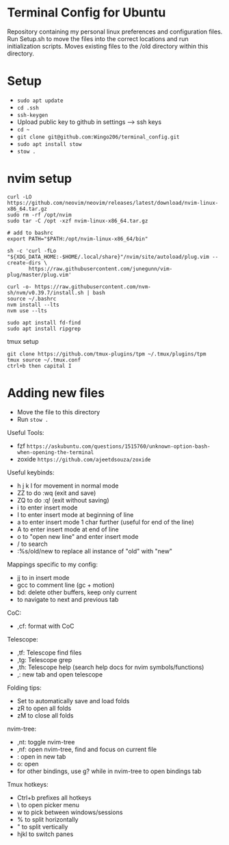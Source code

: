 # Terminal Config for Ubuntu

Repository containing my personal linux preferences and configuration files. Run Setup.sh to move the files into the correct locations and run initialization scripts. Moves existing files to the /old directory within this directory.

# Setup
- ``sudo apt update``
- ``cd .ssh``
- ``ssh-keygen``
- Upload public key to github in settings --> ssh keys
- ``cd ~``
- ``git clone git@github.com:Wingo206/terminal_config.git``
- ``sudo apt install stow``
- ``stow .``

# nvim setup
```
curl -LO https://github.com/neovim/neovim/releases/latest/download/nvim-linux-x86_64.tar.gz
sudo rm -rf /opt/nvim
sudo tar -C /opt -xzf nvim-linux-x86_64.tar.gz

# add to bashrc
export PATH="$PATH:/opt/nvim-linux-x86_64/bin"

sh -c 'curl -fLo "${XDG_DATA_HOME:-$HOME/.local/share}"/nvim/site/autoload/plug.vim --create-dirs \
       https://raw.githubusercontent.com/junegunn/vim-plug/master/plug.vim'

curl -o- https://raw.githubusercontent.com/nvm-sh/nvm/v0.39.7/install.sh | bash
source ~/.bashrc
nvm install --lts
nvm use --lts

sudo apt install fd-find
sudo apt install ripgrep
```

tmux setup
```
git clone https://github.com/tmux-plugins/tpm ~/.tmux/plugins/tpm
tmux source ~/.tmux.conf
ctrl+b then capital I
```

# Adding new files
- Move the file to this directory
- Run ```stow .```

Useful Tools:
- fzf ``https://askubuntu.com/questions/1515760/unknown-option-bash-when-opening-the-terminal``
- zoxide ``https://github.com/ajeetdsouza/zoxide``

Useful keybinds:
- h j k l for movement in normal mode
- ZZ to do :wq (exit and save)
- ZQ to do :q! (exit without saving)
- i to enter insert mode
- I to enter insert mode at beginning of line
- a to enter insert mode 1 char further (useful for end of the line)
- A to enter insert mode at end of line
- o to "open new line" and enter insert mode
- / to search
- :%s/old/new to replace all instance of "old" with "new"

Mappings specific to my config:
- jj to <esc> in insert mode
- gcc to comment line (gc + motion)
- bd: delete other buffers, keep only current
- <Tab> <S-Tab> to navigate to next and previous tab

CoC:
- ,cf: format with CoC

Telescope:
- ,tf: Telescope find files
- ,tg: Telescope grep
- ,th: Telescope help (search help docs for nvim symbols/functions)
- ,<tab>: new tab and open telescope

Folding tips:
- Set to automatically save and load folds
- zR to open all folds
- zM to close all folds

nvim-tree:
- ,nt: toggle nvim-tree
- ,nf: open nvim-tree, find and focus on current file
- <C-t>: open in new tab
- o: open
- for other bindings, use g? while in nvim-tree to open bindings tab

Tmux hotkeys:
- Ctrl+b prefixes all hotkeys
- \ to open picker menu
- w to pick between windows/sessions
- % to split horizontally
- " to split vertically
- hjkl to switch panes
